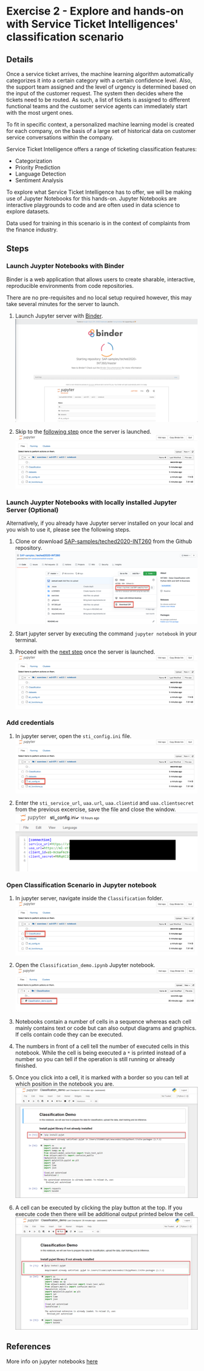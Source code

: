 # Exercise 2 - Explore and hands-on with Service Ticket Intelligences' classification scenario 

## Details
Once a service ticket arrives, the machine learning algorithm automatically categorizes it into a certain category with a certain confidence level. Also, the support team assigned and the level of urgency is determined based on the input of the customer request. The system then decides where the tickets need to be routed. As such, a list of tickets is assigned to different functional teams and the customer service agents can immediately start with the most urgent ones.

To fit in specific context, a personalized machine learning model is created for each company, on the basis of a large set of historical data on customer service conversations within the company.

Service Ticket Intelligence offers a range of ticketing classification features:
- Categorization
- Priority Prediction
- Language Detection
- Sentiment Analysis

To explore what Service Ticket Intelligence has to offer, we will be making use of Jupyter Notebooks for this hands-on. Jupyter Notebooks are interactive playgrounds to code and are often used in data science to explore datasets.

Data used for training in this scenario is in the context of complaints from the finance industry.

## Steps

### Launch Juypter Notebooks with Binder
Binder is a web application that allows users to create sharable, interactive, reproducible environments from code repositories.

There are no pre-requisites and no local setup required however, this may take several minutes for the server to launch.

1. Launch Jupyter server with [Binder](https://mybinder.org/v2/gh/SAP-samples/teched2020-INT260/master?filepath=%2Fexercises%2Fex2-STI%2Fex2.2%2Fnotebook). 
   ![](../images/2.1.png)
   
1. Skip to the [following step](#Add-credentials) once the server is launched.
   ![](../images/2.2.png)

### Launch Juypter Notebooks with locally installed Jupyter Server (Optional)
Alternatively, if you already have Jupyter server installed on your local and you wish to use it, please see the following steps.

1. Clone or download [SAP-samples/teched2020-INT260](https://github.com/SAP-samples/teched2020-INT260) from the Github repository.
   ![](../images/2.3.png)

1. Start jupyter server by executing the command `jupyter notebook` in your terminal.

1. Proceed with the [next step](#Add-credentials) once the server is launched.
   ![](../images/2.2.png)
 
### Add credentials 
1. In jupyter server, open the `sti_config.ini` file.
   ![](../images/2.4.png)

1. Enter the `sti_service_url`, `uaa.url`, `uaa.clientid` and `uaa.clientsecret` from the previous excercise, save the file and close the window.
   ![](../images/2.5.png)

### Open Classification Scenario in Jupyter notebook
1. In jupyter server, navigate inside the `Classification` folder.
   ![](../images/2.6.png)

1. Open the `Classification_demo.ipynb` Jupyter notebook.
   ![](../images/2.7.png)
   
1. Notebooks contain a number of cells in a sequence whereas each cell mainly contains text or code but can also output diagrams and graphics. If cells contain code they can be executed.

1. The numbers in front of a cell tell the number of executed cells in this notebook. While the cell is being executed a `*` is printed instead of a number so you can tell if the operation is still running or already finished.

1. Once you click into a cell, it is marked with a border so you can tell at which position in the notebook you are.
   ![](../images/2.8.png)
   
1. A cell can be executed by clicking the play button at the top. If you execute code then there will be additional output printed below the cell.
   ![](../images/2.9.png)

## References
More info on jupyter notebooks [here](https://www.dataquest.io/blog/jupyter-notebook-tutorial/)
